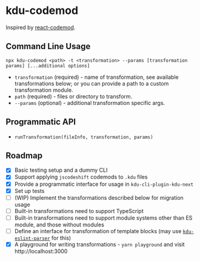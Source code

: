 # kdu-codemod

Inspired by [react-codemod](https://github.com/reactjs/react-codemod).

## Command Line Usage

`npx kdu-codemod <path> -t <transformation> --params [transformation params] [...additional options]`

- `transformation` (required) - name of transformation, see available transformations below; or you can provide a path to a custom transformation module.
- `path` (required) - files or directory to transform.
- `--params` (optional) - additional transformation specific args.
<!-- - use the `--dry` options for a dry-run. -->

## Programmatic API

- `runTransformation(fileInfo, transformation, params)`

## Roadmap

- [x] Basic testing setup and a dummy CLI
- [x] Support applying `jscodeshift` codemods to `.kdu` files
- [x] Provide a programmatic interface for usage in `kdu-cli-plugin-kdu-next`
- [x] Set up tests
- [ ] (WIP) Implement the transformations described below for migration usage
- [ ] Built-in transformations need to support TypeScript
- [ ] Built-in transformations need to support module systems other than ES module, and those without modules
- [ ] Define an interface for transformation of template blocks (may use [`kdu-eslint-parser`](https://github.com/khanhduy1407/kdu-eslint-parser/) for this)
- [x] A playground for writing transformations - `yarn playground` and visit http://localhost:3000
